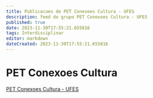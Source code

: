 ```yaml
---
title: Publicacoes de PET Conexoes Cultura - UFES
description: feed do grupo PET Conexoes Cultura - UFES
published: true
date: 2023-11-30T17:55:21.655816
tags: Interdisciplinar
editor: markdown
dateCreated: 2023-11-30T17:55:21.655816
---
```


# PET Conexoes Cultura
[PET Conexoes Cultura - UFES](/grupo/166PETConexoesCulturaUFES.md)